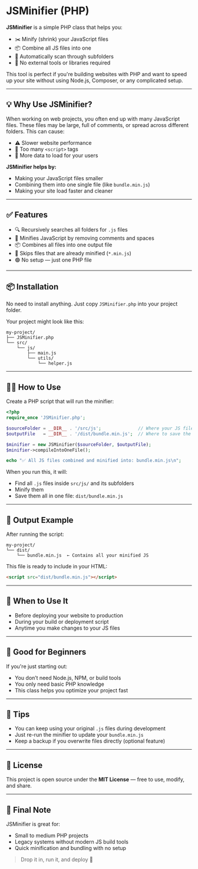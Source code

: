 # JSMinifier (PHP)

**JSMinifier** is a simple PHP class that helps you:

- ✂️ Minify (shrink) your JavaScript files  
- 📦 Combine all JS files into one  
- 📁 Automatically scan through subfolders  
- 🚫 No external tools or libraries required  

This tool is perfect if you're building websites with PHP and want to speed up your site without using Node.js, Composer, or any complicated setup.

---

## 💡 Why Use JSMinifier?

When working on web projects, you often end up with many JavaScript files. These files may be large, full of comments, or spread across different folders. This can cause:

- ⚠️ Slower website performance  
- 📂 Too many `<script>` tags  
- 🐌 More data to load for your users  

**JSMinifier helps by:**

- Making your JavaScript files smaller  
- Combining them into one single file (like `bundle.min.js`)  
- Making your site load faster and cleaner  

---

## ✅ Features

- 🔍 Recursively searches all folders for `.js` files  
- 🧹 Minifies JavaScript by removing comments and spaces  
- 📦 Combines all files into one output file  
- 🚫 Skips files that are already minified (`*.min.js`)  
- 🟢 No setup — just one PHP file  

---

## 📦 Installation

No need to install anything. Just copy `JSMinifier.php` into your project folder.

Your project might look like this:

```
my-project/
├── JSMinifier.php
└── src/
    └── js/
        ├── main.js
        └── utils/
            └── helper.js
```

---

## 🧑‍💻 How to Use

Create a PHP script that will run the minifier:

```php
<?php
require_once 'JSMinifier.php';

$sourceFolder = __DIR__ . '/src/js';              // Where your JS files are
$outputFile   = __DIR__ . '/dist/bundle.min.js';  // Where to save the result

$minifier = new JSMinifier($sourceFolder, $outputFile);
$minifier->compileIntoOneFile();

echo "✅ All JS files combined and minified into: bundle.min.js\n";
```

When you run this, it will:
- Find all `.js` files inside `src/js/` and its subfolders  
- Minify them  
- Save them all in one file: `dist/bundle.min.js`  

---

## 📁 Output Example

After running the script:

```
my-project/
└── dist/
    └── bundle.min.js  ← Contains all your minified JS
```

This file is ready to include in your HTML:

```html
<script src="dist/bundle.min.js"></script>
```

---

## 🔄 When to Use It

- Before deploying your website to production  
- During your build or deployment script  
- Anytime you make changes to your JS files  

---

## 🧠 Good for Beginners

If you're just starting out:

- You don’t need Node.js, NPM, or build tools  
- You only need basic PHP knowledge  
- This class helps you optimize your project fast  

---

## 💬 Tips

- You can keep using your original `.js` files during development  
- Just re-run the minifier to update your `bundle.min.js`  
- Keep a backup if you overwrite files directly (optional feature)  

---

## 🔐 License

This project is open source under the **MIT License** — free to use, modify, and share.

---

## 🙌 Final Note

JSMinifier is great for:

- Small to medium PHP projects  
- Legacy systems without modern JS build tools  
- Quick minification and bundling with no setup  

> Drop it in, run it, and deploy 🚀
